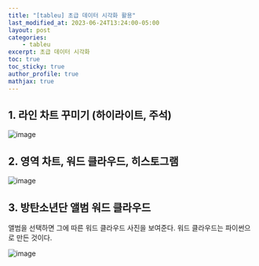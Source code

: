 ```yaml
---
title: "[tableu] 초급 데이터 시각화 활용"
last_modified_at: 2023-06-24T13:24:00-05:00
layout: post
categories:
    - tableu
excerpt: 초급 데이터 시각화
toc: true
toc_sticky: true
author_profile: true
mathjax: true
---
```


## 1. 라인 차트 꾸미기 (하이라이트, 주석)
![image](https://github.com/bokyung124/bokyung124.github.io/assets/53086873/0a1faeb1-42e4-454a-bf1a-413a5cc16bbb)


## 2. 영역 차트, 워드 클라우드, 히스토그램
![image](https://github.com/bokyung124/bokyung124.github.io/assets/53086873/38ebb97c-dd80-4397-92c3-34617500e8e6)


## 3. 방탄소년단 앨범 워드 클라우드

앨범을 선택하면 그에 따른 워드 클라우드 사진을 보여준다.
워드 클라우드는 파이썬으로 만든 것이다. 

![image](https://github.com/bokyung124/bokyung124.github.io/assets/53086873/f5d127af-7c29-4b91-bbca-20a7a758fc99)